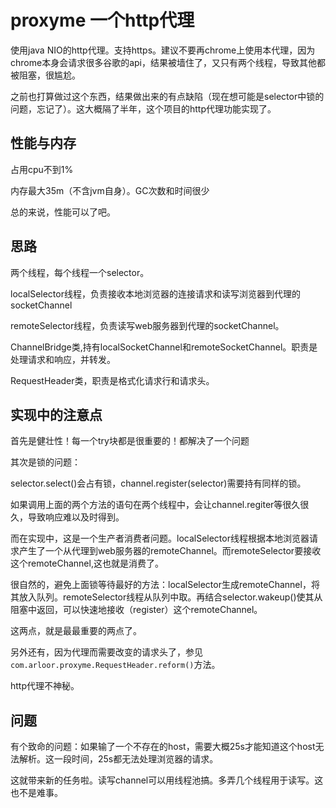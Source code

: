 # proxyme 一个http代理

使用java NIO的http代理。支持https。建议不要再chrome上使用本代理，因为chrome本身会请求很多谷歌的api，结果被墙住了，又只有两个线程，导致其他都被阻塞，很尴尬。

之前也打算做过这个东西，结果做出来的有点缺陷（现在想可能是selector中锁的问题，忘记了）。这大概隔了半年，这个项目的http代理功能实现了。



## 性能与内存

占用cpu不到1%

内存最大35m（不含jvm自身）。GC次数和时间很少

总的来说，性能可以了吧。

## 思路

两个线程，每个线程一个selector。

localSelector线程，负责接收本地浏览器的连接请求和读写浏览器到代理的socketChannel

remoteSelector线程，负责读写web服务器到代理的socketChannel。

ChannelBridge类,持有localSocketChannel和remoteSocketChannel。职责是处理请求和响应，并转发。

RequestHeader类，职责是格式化请求行和请求头。

## 实现中的注意点

首先是健壮性！每一个try块都是很重要的！都解决了一个问题

其次是锁的问题：

selector.select()会占有锁，channel.register(selector)需要持有同样的锁。

如果调用上面的两个方法的语句在两个线程中，会让channel.regiter等很久很久，导致响应难以及时得到。

而在实现中，这是一个生产者消费者问题。localSelector线程根据本地浏览器请求产生了一个从代理到web服务器的remoteChannel。而remoteSelector要接收这个remoteChannel,这也就是消费了。

很自然的，避免上面锁等待最好的方法：localSelector生成remoteChannel，将其放入队列。remoteSelector线程从队列中取。再结合selector.wakeup()使其从阻塞中返回，可以快速地接收（register）这个remoteChannel。

这两点，就是最最重要的两点了。

另外还有，因为代理而需要改变的请求头了，参见`com.arloor.proxyme.RequestHeader.reform()`方法。

http代理不神秘。

## 问题

有个致命的问题：如果输了一个不存在的host，需要大概25s才能知道这个host无法解析。这一段时间，25s都无法处理浏览器的请求。

这就带来新的任务啦。读写channel可以用线程池搞。多弄几个线程用于读写。这也不是难事。